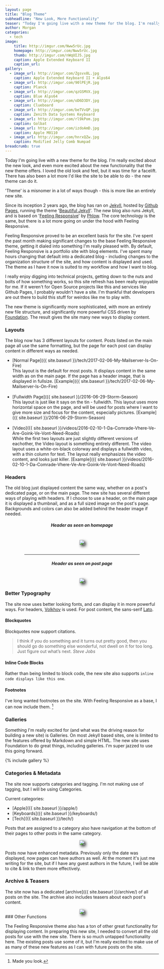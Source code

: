 ```yaml
---
layout: page
title: "Blog Theme"
subheadline: "New Look, More Functionality"
teaser: "Today I'm going live with a new theme for the blog. I'm really excited about the new look, and even more excited about the new functionality that the new theme offers. I loved the old look and feel, but it was time for a facelift. There has also been a lot more I'd like the site to be able to do - the new theme can do it."
author: Morgan
categories:
  - tech
image:
    title: http://imgur.com/Nww5rUc.jpg
    homepage: http://imgur.com/Nww5rUc.jpg
    thumb: http://imgur.com/nWqUIJ5.jpg
    caption: Apple Extended Keyboard II
    caption_url:
gallery:
  - image_url: http://imgur.com/Zgsvx8L.jpg
    caption: Apple Extended Keyboard II + Alps64
  - image_url: http://imgur.com/90lPEjR.jpg
    caption: Planck
  - image_url: http://imgur.com/qzGSMVX.jpg
    caption: Blue Alps64
  - image_url: http://imgur.com/oD6D3DY.jpg
    caption: Clueboard
  - image_url: http://imgur.com/beTVvQP.jpg
    caption: Zenith Data Systems Keyboard
  - image_url: http://imgur.com/rl9kPom.jpg
    caption: Golbat
  - image_url: http://imgur.com/izdoAmD.jpg
    caption: Apple M0110
  - image_url: http://imgur.com/hnrxQZw.jpg
    caption: Modified Jelly Comb Numpad
breadcrumb: true
---
```


Today I'm going live with a new theme for the blog. I'm really excited about the new look, and even more excited about the new functionality that the new theme offers. I loved the old look and feel, but it was time for a facelift. There has also been a lot more I'd like the site to be able to do - the new theme can do it.

'Theme' is a misnomer in a lot of ways though - this is more like an entirely new site.

Since its inception 2 years ago, the blog has ran on [Jekyll](https://jekyllrb.com/), hosted by [Github Pages](https://pages.github.com/), running the theme '[Beautiful Jekyll](http://deanattali.com/beautiful-jekyll/)'. The new blog also runs Jekyll, and is based on '[Feeling Responsive](https://phlow.github.io/feeling-responsive/)' by [Phlow](http://phlow.de/). The core technology is the same, but there is a lot more going on under the hood with Feeling Responsive.

Feeling Responsive proved to be an excellent basis for the site. I've spent the past month making significant changes to the base Feeling Responsive theme, getting it dialed into something I'm really pleased with. By default, Feeling Responsive is a portfolio site with blog elements. I've spent many hours changing that default into a dedicated blog - including changes to the organization structure of the site, and how content is displayed and used. The theme as I have it now is suited to my workflow and how I want to blog.

I really enjoy digging into technical projects, getting down to the nuts and bolts of how something works, so this site refresh has been really enjoyable for me. If it weren't for Open Source projects like this and services like Github Pages, I probably wouldn't have a site. I'm thankful that developers are out there to build this stuff for weirdos like me to play with.

The new theme is significantly more sophisticated, with more an entirely new file structure, and significantly more powerful CSS driven by [Foundation](http://foundation.zurb.com/). The result gives the site many new ways to display content.

### Layouts

The blog now has 3 different layouts for content. Posts listed on the main page all use the same formatting, but the page for each post can display content in different ways as needed.

- [Normal Page]({{ site.baseurl }}/tech/2017-02-06-My-Mailserver-Is-On-Fire)
  <br>This layout is the default for most posts. It displays content in the same width as on the main page. If the page has a header image, that is displayed in fullsize. [Example]({{ site.baseurl }}/tech/2017-02-06-My-Mailserver-Is-On-Fire)<br><br>
- [Fullwidth Page]({{ site.baseurl }}/2016-06-29-Storm-Season)
  <br>This layout is just like it says on the tin - fullwidth. This layout uses more horizontal space on the page, and will be used for posts where I want to give more size and focus for the content, especially pictures. [Example]({{ site.baseurl }}/2016-06-29-Storm-Season)<br><br>
- [Video]({{ site.baseurl }}/videos/2016-02-10-1-Da-Comrade-Vhere-Ve-Are-Goink-Ve-Vont-Need-Roads)
  <br>While the first two layouts are just slightly different versions of eachother, the Video layout is something entirely different. The video layout uses a white-on-black colorway and displays a fullwidth video, with a thin column for text. The layout really emphasizes the video content, and looks just killer. [Example]({{ site.baseurl }}/videos/2016-02-10-1-Da-Comrade-Vhere-Ve-Are-Goink-Ve-Vont-Need-Roads)

### Headers

The old blog just displayed content the same way, whether on a post's dedicated page, or on the main page. The new site has several different ways of playing with headers. If I choose to use a header, on the main page it is displayed a thumbnail, and as a full sized image on the post's page. Backgrounds and colors can also be added behind the header image if needed.


<center><h5>Header as seen on homepage</h5>
<br>
<img src="http://imgur.com/gELj85X.jpg" style="-webkit-filter: drop-shadow(5px 5px 5px); filter: drop-shadow(5px 5px 5px);" >
<br>
<br>
<hr width="75%">
<h5>Header as seen on post page</h5>
<br>
<img src="http://imgur.com/VvrKASs.jpg" style="-webkit-filter: drop-shadow(5px 5px 5px); filter: drop-shadow(5px 5px 5px);" >
</center>

### Better Typography

The site now uses better looking fonts, and can display it in more powerful ways. For headers, [Volkhov](https://fonts.google.com/specimen/Volkhov) is used. For post content, the sans-serif [Lato](https://fonts.google.com/specimen/Lato).

#### Blockquotes

Blockquotes now support citations.

> I think if you do something and it turns out pretty good, then you should go do something else wonderful, not dwell on it for too long. Just figure out what’s next.
<cite>Steve Jobs</cite>

#### Inline Code Blocks

Rather than being limited to block code, the new site also supports `inline code displays like this one`.

#### Footnotes

I've long wanted footnotes on the site. With Feeling Responsive as a base, I can now include them. [^1]

### Galleries

Something I'm really excited for (and what was the driving reason for building a new site) is Galleries. On most Jekyll based sites, one is limited to the features offered by Markdown and simple HTML. The new site uses Foundation to do great things, including galleries. I'm super jazzed to use this going forward.

{% include gallery %}

### Categories & Metadata

The site now supports categories and tagging. I'm not making use of tagging, but I will be using Categories.

Current categories:
- [Apple]({{ site.baseurl }}/apple/)
- [Keyboards]({{ site.baseurl }}/keyboards/)
- [Tech]({{ site.baseurl }}/tech/)

Posts that are assigned to a category also have navigation at the bottom of their pages to other posts in the same category.
<center>
<img src="http://imgur.com/k9D3Mcw.jpg" style="-webkit-filter: drop-shadow(5px 5px 5px); filter: drop-shadow(5px 5px 5px);" >
</center>

<br>
Posts now have enhanced metadata. Previously only the date was displayed, now pages can have authors as well. At the moment it's just me writing for the site, but if I have any guest authors in the future, I will be able to cite & link to them more effectively.

### Archive & Teasers

The site now has a dedicated [archive]({{ site.baseurl }}/archive/) of all posts on the site. The archive also includes teasers about each post's content.
<center>
<img src="http://imgur.com/Gjj12io.jpg" style="-webkit-filter: drop-shadow(5px 5px 5px); filter: drop-shadow(5px 5px 5px);" >
</center>
### Other Functions

The Feeling Responsive theme also has a ton of other great functionality for displaying content. In preparing this new site, I needed to convert all the old posts for use with the new site. There is so much untapped functionality here. The existing posts use some of it, but I'm really excited to make use of as many of these new features as I can with future posts on the site.

[^1]: Made you look.

